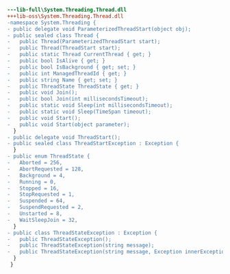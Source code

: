 ﻿```diff
---lib-full\System.Threading.Thread.dll
+++lib-oss\System.Threading.Thread.dll
-namespace System.Threading {
- public delegate void ParameterizedThreadStart(object obj);
- public sealed class Thread {
-   public Thread(ParameterizedThreadStart start);
-   public Thread(ThreadStart start);
-   public static Thread CurrentThread { get; }
-   public bool IsAlive { get; }
-   public bool IsBackground { get; set; }
-   public int ManagedThreadId { get; }
-   public string Name { get; set; }
-   public ThreadState ThreadState { get; }
-   public void Join();
-   public bool Join(int millisecondsTimeout);
-   public static void Sleep(int millisecondsTimeout);
-   public static void Sleep(TimeSpan timeout);
-   public void Start();
-   public void Start(object parameter);
  }
- public delegate void ThreadStart();
- public sealed class ThreadStartException : Exception {
  }
- public enum ThreadState {
-   Aborted = 256,
-   AbortRequested = 128,
-   Background = 4,
-   Running = 0,
-   Stopped = 16,
-   StopRequested = 1,
-   Suspended = 64,
-   SuspendRequested = 2,
-   Unstarted = 8,
-   WaitSleepJoin = 32,
  }
- public class ThreadStateException : Exception {
-   public ThreadStateException();
-   public ThreadStateException(string message);
-   public ThreadStateException(string message, Exception innerException);
  }
 }
```
